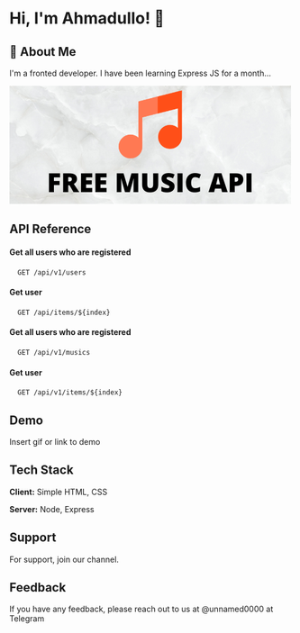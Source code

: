 
# Hi, I'm Ahmadullo! 👋


## 🚀 About Me
I'm a fronted developer. I have been learning Express JS for a month...


![Logo](/assets/logo.png)


## API Reference

#### Get all users who are registered

```http
  GET /api/v1/users
```


#### Get user

```http
  GET /api/items/${index}
```

#### Get all users who are registered

```http
  GET /api/v1/musics
```


#### Get user

```http
  GET /api/v1/items/${index}
```

## Demo

Insert gif or link to demo


## Tech Stack

**Client:** Simple HTML, CSS

**Server:** Node, Express


## Support

For support, join our channel.


## Feedback

If you have any feedback, please reach out to us at @unnamed0000 at Telegram


